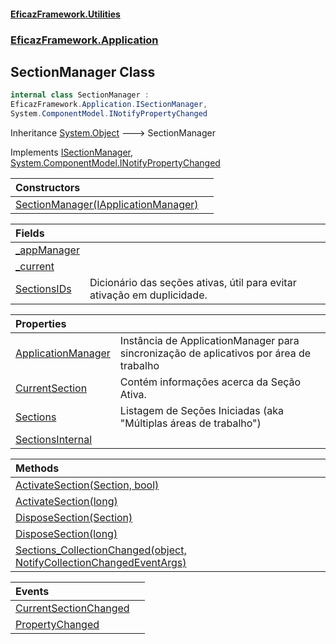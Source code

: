 #### [EficazFramework.Utilities](EficazFrameworkUtilities.md 'EficazFramework Utilities')
### [EficazFramework.Application](EficazFrameworkUtilities.md#EficazFramework.Application 'EficazFramework.Application')

## SectionManager Class

```csharp
internal class SectionManager :
EficazFramework.Application.ISectionManager,
System.ComponentModel.INotifyPropertyChanged
```

Inheritance [System.Object](https://docs.microsoft.com/en-us/dotnet/api/System.Object 'System.Object') &#129106; SectionManager

Implements [ISectionManager](EficazFramework.Application/ISectionManager.md 'EficazFramework.Application.ISectionManager'), [System.ComponentModel.INotifyPropertyChanged](https://docs.microsoft.com/en-us/dotnet/api/System.ComponentModel.INotifyPropertyChanged 'System.ComponentModel.INotifyPropertyChanged')

| Constructors | |
| :--- | :--- |
| [SectionManager(IApplicationManager)](EficazFramework.Application/SectionManager/SectionManager(IApplicationManager).md 'EficazFramework.Application.SectionManager.SectionManager(EficazFramework.Application.IApplicationManager)') | |

| Fields | |
| :--- | :--- |
| [_appManager](EficazFramework.Application/SectionManager/_appManager.md 'EficazFramework.Application.SectionManager._appManager') | |
| [_current](EficazFramework.Application/SectionManager/_current.md 'EficazFramework.Application.SectionManager._current') | |
| [SectionsIDs](EficazFramework.Application/SectionManager/SectionsIDs.md 'EficazFramework.Application.SectionManager.SectionsIDs') | Dicionário das seções ativas, útil para evitar ativação em duplicidade. |

| Properties | |
| :--- | :--- |
| [ApplicationManager](EficazFramework.Application/SectionManager/ApplicationManager.md 'EficazFramework.Application.SectionManager.ApplicationManager') | Instância de ApplicationManager para sincronização de aplicativos por área de trabalho |
| [CurrentSection](EficazFramework.Application/SectionManager/CurrentSection.md 'EficazFramework.Application.SectionManager.CurrentSection') | Contém informações acerca da Seção Ativa. |
| [Sections](EficazFramework.Application/SectionManager/Sections.md 'EficazFramework.Application.SectionManager.Sections') | Listagem de Seções Iniciadas (aka "Múltiplas áreas de trabalho") |
| [SectionsInternal](EficazFramework.Application/SectionManager/SectionsInternal.md 'EficazFramework.Application.SectionManager.SectionsInternal') | |

| Methods | |
| :--- | :--- |
| [ActivateSection(Section, bool)](EficazFramework.Application/SectionManager/ActivateSection(Section,bool).md 'EficazFramework.Application.SectionManager.ActivateSection(EficazFramework.Application.Section, bool)') | |
| [ActivateSection(long)](EficazFramework.Application/SectionManager/ActivateSection(long).md 'EficazFramework.Application.SectionManager.ActivateSection(long)') | |
| [DisposeSection(Section)](EficazFramework.Application/SectionManager/DisposeSection(Section).md 'EficazFramework.Application.SectionManager.DisposeSection(EficazFramework.Application.Section)') | |
| [DisposeSection(long)](EficazFramework.Application/SectionManager/DisposeSection(long).md 'EficazFramework.Application.SectionManager.DisposeSection(long)') | |
| [Sections_CollectionChanged(object, NotifyCollectionChangedEventArgs)](EficazFramework.Application/SectionManager/Sections_CollectionChanged(object,NotifyCollectionChangedEventArgs).md 'EficazFramework.Application.SectionManager.Sections_CollectionChanged(object, System.Collections.Specialized.NotifyCollectionChangedEventArgs)') | |

| Events | |
| :--- | :--- |
| [CurrentSectionChanged](EficazFramework.Application/SectionManager/CurrentSectionChanged.md 'EficazFramework.Application.SectionManager.CurrentSectionChanged') | |
| [PropertyChanged](EficazFramework.Application/SectionManager/PropertyChanged.md 'EficazFramework.Application.SectionManager.PropertyChanged') | |
